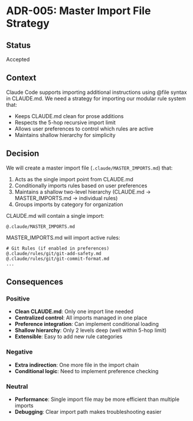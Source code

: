 # ADR-005: Master Import File Strategy

## Status
Accepted

## Context
Claude Code supports importing additional instructions using @file syntax in CLAUDE.md. We need a strategy for importing our modular rule system that:
- Keeps CLAUDE.md clean for prose additions
- Respects the 5-hop recursive import limit
- Allows user preferences to control which rules are active
- Maintains shallow hierarchy for simplicity

## Decision
We will create a master import file (`.claude/MASTER_IMPORTS.md`) that:
1. Acts as the single import point from CLAUDE.md
2. Conditionally imports rules based on user preferences
3. Maintains a shallow two-level hierarchy (CLAUDE.md → MASTER_IMPORTS.md → individual rules)
4. Groups imports by category for organization

CLAUDE.md will contain a single import:
```
@.claude/MASTER_IMPORTS.md
```

MASTER_IMPORTS.md will import active rules:
```
# Git Rules (if enabled in preferences)
@.claude/rules/git/git-add-safety.md
@.claude/rules/git/git-commit-format.md
...
```

## Consequences

### Positive
- **Clean CLAUDE.md**: Only one import line needed
- **Centralized control**: All imports managed in one place
- **Preference integration**: Can implement conditional loading
- **Shallow hierarchy**: Only 2 levels deep (well within 5-hop limit)
- **Extensible**: Easy to add new rule categories

### Negative
- **Extra indirection**: One more file in the import chain
- **Conditional logic**: Need to implement preference checking

### Neutral
- **Performance**: Single import file may be more efficient than multiple imports
- **Debugging**: Clear import path makes troubleshooting easier